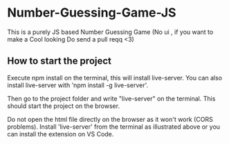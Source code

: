 # Number-Guessing-Game-JS

This is a purely JS based Number Guessing Game
(No ui , if you want to make a Cool looking Do send a pull reqq <3)

## How to start the project

Execute npm install on the terminal, this will install live-server.
You can also install live-server with 'npm install -g live-server'.

Then go to the project folder and write "live-server" on the terminal. This should start the project on the browser.

Do not open the html file directly on the browser as it won't work (CORS problems). Install 'live-server' from the terminal as illustrated above or you can install the extension on VS Code.
